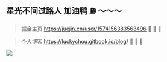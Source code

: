 ## 星光不问过路人 加油鸭 ⛽️ ～～～

> 掘金主页 https://juejin.cn/user/1574156383563496 🎉 🎉 🎉

> 个人博客 https://luckychou.gitbook.io/blog/ 🎉 🎉 🎉

![](https://cdn.jsdelivr.net/gh/LuckyChou710/blog-images/bg-images/bg38.jpeg)
